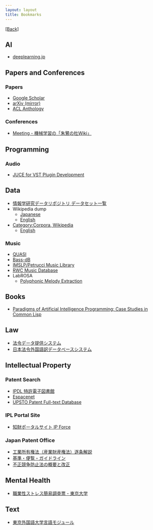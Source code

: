 ```yaml
---
layout: layout
title: Bookmarks
---
```


[[Back]](index.html)

## AI

+ [deeplearning.jp](http://deeplearning.jp/)


## Papers and Conferences

### Papers

+ [Google Scholar](https://scholar.google.co.jp/)
+ [arXiv (mirror)](http://jp.arxiv.org/)
+ [ACL Anthology](http://www.aclweb.org/anthology/index.html)

### Conferences

+ [Meeting - 機械学習の「朱鷺の杜Wiki」](http://ibisforest.org/index.php?Meeting)


## Programming

### Audio
+ [JUCE for VST Plugin Development](http://www.redwoodaudio.net/Tutorials/juce_for_vst_development__intro.html)

## Data

+ [情報学研究データリポジトリ データセット一覧](http://www.nii.ac.jp/cscenter/idr/datalist.html)
+ Wikipedia dump
    + [Japanese](http://dumps.wikimedia.org/jawiki/)
    + [English](http://dumps.wikimedia.org/enwiki/)
+ [Category:Corpora, Wikipedia](https://en.wikipedia.org/wiki/Category:Corpora)
    + [English](https://en.wikipedia.org/wiki/Category:English_Corpora)

### Music

+ [QUASI](http://www.tsi.telecom-paristech.fr/aao/en/2012/03/12/quasi/)
+ [Bass-dB](http://bass-db.gforge.inria.fr/BASS-dB/?show=browse&id=mtracks)
+ [IMSLP/Petrucci Music Library](http://imslp.org/)
+ [RWC Music Database](https://staff.aist.go.jp/m.goto/RWC-MDB/)
+ LabROSA
    + [Polyphonic Melody Extraction](http://labrosa.ee.columbia.edu/projects/melody/)


## Books
+ [Paradigms of Artificial Intelligence Programming: Case Studies in Common Lisp](http://norvig.com/paip.html)

## Law

+ [法令データ提供システム](http://law.e-gov.go.jp/cgi-bin/idxsearch.cgi)
+ [日本法令外国語訳データベースシステム](http://www.japaneselawtranslation.go.jp/)

## Intellectual Property 

### Patent Search

+ [IPDL 特許電子図書館](http://www.ipdl.inpit.go.jp/homepg.ipdl)
+ [Espacenet](http://ep.espacenet.com/)
+ [UPSTO Patent Full-text Database](http://patft.uspto.gov/)

### IPL Portal Site

+ [知財ポータルサイト IP Force](http://ipforce.jp/)

### Japan Patent Office
+ [工業所有権法（産業財産権法）逐条解説](http://www.jpo.go.jp/shiryou/hourei/kakokai/cikujyoukaisetu.htm)
+ [基準・便覧・ガイドライン](http://www.jpo.go.jp/seido/houritu_jouyaku/guideline/index.html)
+ [不正競争防止法の概要と改正](http://www.meti.go.jp/policy/economy/chizai/chiteki/unfair-competition.html)

## Mental Health

+ [職業性ストレス簡易調査票 - 東京大学](https://mental.m.u-tokyo.ac.jp/jstress/BJSQ/)

## Text

+ [東京外国語大学言語モジュール](http://www.coelang.tufs.ac.jp/mt/)

